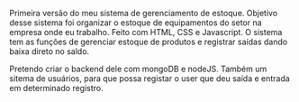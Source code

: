 Primeira versão do meu sistema de gerenciamento de estoque. 
Objetivo desse sistema foi organizar o estoque de equipamentos do setor na empresa onde eu trabalho. 
Feito com HTML, CSS e Javascript. 
O sistema tem as funções de gerenciar estoque de produtos e registrar saídas dando baixa direto no saldo. 

Pretendo criar o backend dele com mongoDB e nodeJS. 
Também um sitema de usuários, para que possa registar o user que deu saída e entrada em determinado registro. 



